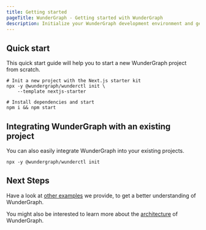 ```yaml
---
title: Getting started
pageTitle: WunderGraph - Getting started with WunderGraph
description: Initialize your WunderGraph development environment and get started using WunderGraph
---
```


## Quick start

This quick start guide will help you to start a new WunderGraph project from scratch.

```shell
# Init a new project with the Next.js starter kit
npx -y @wundergraph/wunderctl init \
	--template nextjs-starter

# Install dependencies and start
npm i && npm start
```

## Integrating WunderGraph with an existing project

You can also easily integrate WunderGraph into your existing projects.

```shell
npx -y @wundergraph/wunderctl init
```

## Next Steps

Have a look at [other examples](/docs/examples) we provide, to get a better understanding of WunderGraph.

You might also be interested to learn more about the [architecture](/docs/architecture) of WunderGraph.
